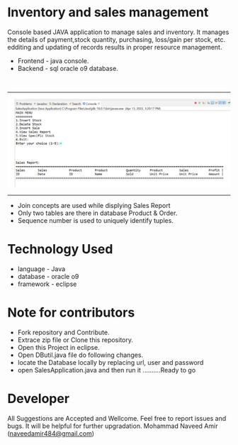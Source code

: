 # Inventory and sales management

Console based JAVA application to manage sales and inventory. It manages the details of payment,stock quantity, purchasing, loss/gain per stock, etc.
edditing and updating of records results in proper resource management.

* Frontend - java console.
* Backend - sql oracle o9 database.

<br>
<hr></hr>
<p align="center">
  <kbd><img src="images/img.png"  width="750" alt="accessibility text"></kbd>
</p>
<hr></hr>


* Join concepts are used while displying Sales Report
* Only two tables are there in database Product & Order.
* Sequence number is used to uniquely identify tuples.


# Technology Used

* language - Java 
* database - oracle o9
* framework - eclipse

# Note for contributors

* Fork repository and Contribute.
* Extrace zip file or Clone this repository.
* Open this Project in eclipse.
* Open DButil.java file do following changes.
* locate the Database locally by replacing url, user and password 
* open SalesApplication.java and then run it   ..........Ready to go

# Developer
All Suggestions are Accepted and Wellcome. Feel free to report issues and bugs. It will be helpful for further upgradation.
Mohammad Naveed Amir
(naveedamir484@gmail.com)
